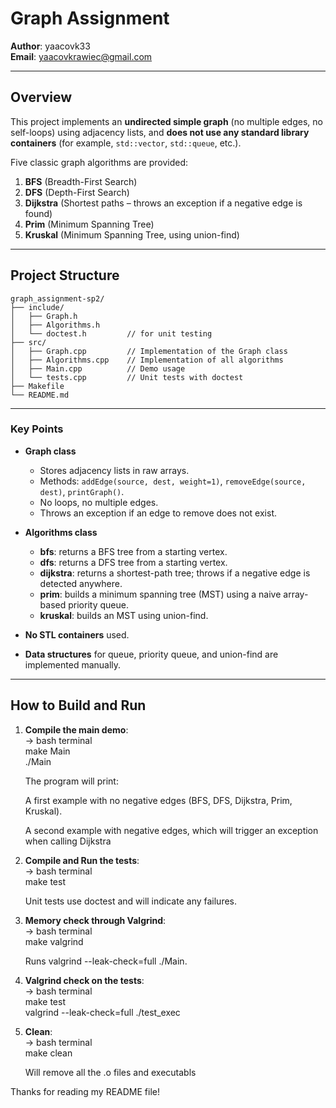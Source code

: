<!-- email: yaacovkrawiec@gmail.com -->

# Graph Assignment

**Author**: yaacovk33  
**Email**: yaacovkrawiec@gmail.com

---

## Overview

This project implements an **undirected simple graph** (no multiple edges, no self-loops) using adjacency lists, and **does not use any standard library containers** (for example, `std::vector`, `std::queue`, etc.).

Five classic graph algorithms are provided:

1. **BFS** (Breadth-First Search)  
2. **DFS** (Depth-First Search)  
3. **Dijkstra** (Shortest paths – throws an exception if a negative edge is found)  
4. **Prim** (Minimum Spanning Tree)  
5. **Kruskal** (Minimum Spanning Tree, using union-find)

---

## Project Structure

```plaintext
graph_assignment-sp2/
├── include/
│   ├── Graph.h
│   ├── Algorithms.h
│   └── doctest.h         // for unit testing
├── src/
│   ├── Graph.cpp         // Implementation of the Graph class
│   ├── Algorithms.cpp    // Implementation of all algorithms
│   ├── Main.cpp          // Demo usage
│   └── tests.cpp         // Unit tests with doctest
├── Makefile
└── README.md
```

---

### Key Points

- **Graph class**  
  - Stores adjacency lists in raw arrays.  
  - Methods: `addEdge(source, dest, weight=1)`, `removeEdge(source, dest)`, `printGraph()`.  
  - No loops, no multiple edges.  
  - Throws an exception if an edge to remove does not exist.

- **Algorithms class**  
  - **bfs**: returns a BFS tree from a starting vertex.  
  - **dfs**: returns a DFS tree from a starting vertex.  
  - **dijkstra**: returns a shortest-path tree; throws if a negative edge is detected anywhere.  
  - **prim**: builds a minimum spanning tree (MST) using a naive array-based priority queue.  
  - **kruskal**: builds an MST using union-find.

- **No STL containers** used.  
- **Data structures** for queue, priority queue, and union-find are implemented manually.

---

## How to Build and Run

1. **Compile the main demo**:<br>
   -> bash terminal<br>
   make Main<br>
   ./Main<br>

   The program will print:

   A first example with no negative edges (BFS, DFS, Dijkstra, Prim, Kruskal).

   A second example with negative edges, which will trigger an exception when calling Dijkstra

2. **Compile and Run the tests**:<br>
   -> bash terminal<br>
   make test<br>
   
   Unit tests use doctest and will indicate any failures.

3. **Memory check through Valgrind**:<br>
   -> bash terminal<br>
   make valgrind<br>

   Runs valgrind --leak-check=full ./Main.

4. **Valgrind check on the tests**:<br>
   -> bash terminal<br>
   make test<br>
   valgrind --leak-check=full ./test_exec

5. **Clean**:<br>
   -> bash terminal<br>
   make clean<br>

   Will remove all the .o files and executabls 


Thanks for reading my README file!